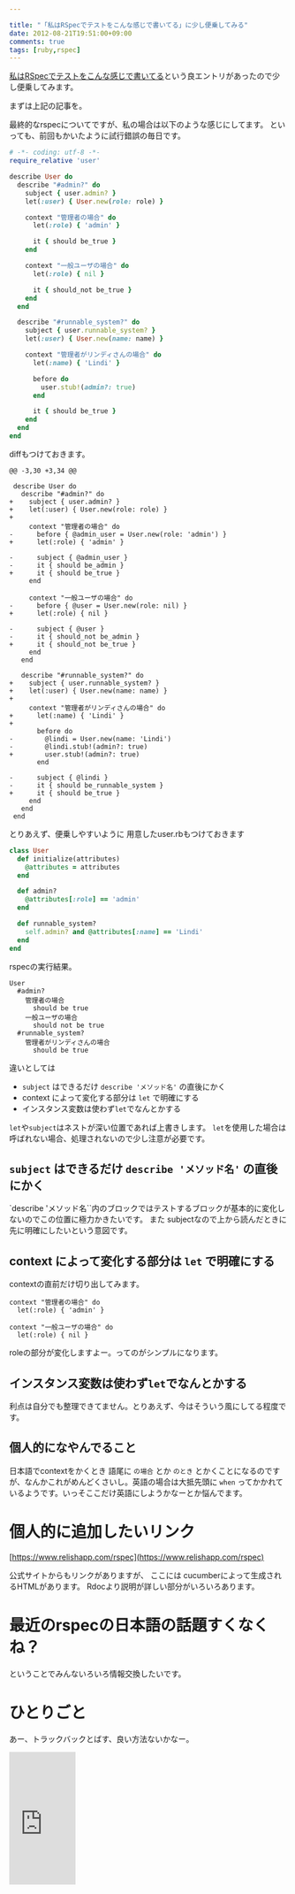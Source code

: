 ```yaml
---

title: "「私はRSpecでテストをこんな感じで書いてる」に少し便乗してみる"
date: 2012-08-21T19:51:00+09:00
comments: true
tags: [ruby,rspec]
---
```


[私はRSpecでテストをこんな感じで書いてる](http://d.hatena.ne.jp/sinsoku/20120820/1345470914)という良エントリがあったので少し便乗してみます。

まずは上記の記事を。

最終的なrspecについてですが、私の場合は以下のような感じにしてます。
といっても、前回もかいたように試行錯誤の毎日です。

```ruby
# -*- coding: utf-8 -*-
require_relative 'user'

describe User do
  describe "#admin?" do
    subject { user.admin? }
    let(:user) { User.new(role: role) }

    context "管理者の場合" do
      let(:role) { 'admin' }

      it { should be_true }
    end

    context "一般ユーザの場合" do
      let(:role) { nil }

      it { should_not be_true }
    end
  end

  describe "#runnable_system?" do
    subject { user.runnable_system? }
    let(:user) { User.new(name: name) }

    context "管理者がリンディさんの場合" do
      let(:name) { 'Lindi' }

      before do
        user.stub!(admin?: true)
      end

      it { should be_true }
    end
  end
end
```

diffもつけておきます。

```
@@ -3,30 +3,34 @@
 
 describe User do
   describe "#admin?" do
+    subject { user.admin? }
+    let(:user) { User.new(role: role) }
+
     context "管理者の場合" do
-      before { @admin_user = User.new(role: 'admin') }
+      let(:role) { 'admin' }
 
-      subject { @admin_user }
-      it { should be_admin }
+      it { should be_true }
     end
 
     context "一般ユーザの場合" do
-      before { @user = User.new(role: nil) }
+      let(:role) { nil }
 
-      subject { @user }
-      it { should_not be_admin }
+      it { should_not be_true }
     end
   end
 
   describe "#runnable_system?" do
+    subject { user.runnable_system? }
+    let(:user) { User.new(name: name) }
+
     context "管理者がリンディさんの場合" do
+      let(:name) { 'Lindi' }
+
       before do
-        @lindi = User.new(name: 'Lindi')
-        @lindi.stub!(admin?: true)
+        user.stub!(admin?: true)
       end
 
-      subject { @lindi }
-      it { should be_runnable_system }
+      it { should be_true }
     end
   end
 end
```

とりあえず、便乗しやすいように 用意したuser.rbもつけておきます
```ruby
class User
  def initialize(attributes)
    @attributes = attributes
  end

  def admin?
    @attributes[:role] == 'admin'
  end

  def runnable_system?
    self.admin? and @attributes[:name] == 'Lindi'
  end
end
```

rspecの実行結果。

```
User
  #admin?
    管理者の場合
      should be true
    一般ユーザの場合
      should not be true
  #runnable_system?
    管理者がリンディさんの場合
      should be true
```

違いとしては

* `subject` はできるだけ `describe 'メソッド名'` の直後にかく
* context によって変化する部分は `let` で明確にする
* インスタンス変数は使わず`let`でなんとかする

`let`や`subject`はネストが深い位置であれば上書きします。
`let`を使用した場合は呼ばれない場合、処理されないので少し注意が必要です。

## `subject` はできるだけ `describe 'メソッド名'` の直後にかく
`describe 'メソッド名``内のブロックではテストするブロックが基本的に変化しないのでこの位置に極力かきたいです。
また subjectなので上から読んだときに先に明確にしたいという意図です。


## context によって変化する部分は `let` で明確にする

contextの直前だけ切り出してみます。
```
context "管理者の場合" do
  let(:role) { 'admin' }

context "一般ユーザの場合" do
  let(:role) { nil }
```
roleの部分が変化しますよー。ってのがシンプルになります。

## インスタンス変数は使わず`let`でなんとかする

利点は自分でも整理できてません。とりあえず、今はそういう風にしてる程度です。

## 個人的になやんでること

日本語でcontextをかくとき 語尾に `の場合` とか `のとき` とかくことになるのですが、なんかこれがめんどくさいし。英語の場合は大抵先頭に `when` ってかかれているようです。いっそここだけ英語にしようかなーとか悩んでます。

# 個人的に追加したいリンク

[https://www.relishapp.com/rspec](https://www.relishapp.com/rspec)

公式サイトからもリンクがありますが、
ここには cucumberによって生成されるHTMLがあります。
Rdocより説明が詳しい部分がいろいろあります。

# 最近のrspecの日本語の話題すくなくね？

ということでみんないろいろ情報交換したいです。


# ひとりごと

あー、トラックバックとばす、良い方法ないかなー。

<iframe src="http://rcm-jp.amazon.co.jp/e/cm?lt1=_blank&bc1=000000&IS2=1&nou=1&bg1=FFFFFF&fc1=000000&lc1=666666&t=eiel-22&o=9&p=8&l=as4&m=amazon&f=ifr&ref=ss_til&asins=4798121932" style="width:120px;height:240px;" scrolling="no" marginwidth="0" marginheight="0" frameborder="0"></iframe>
